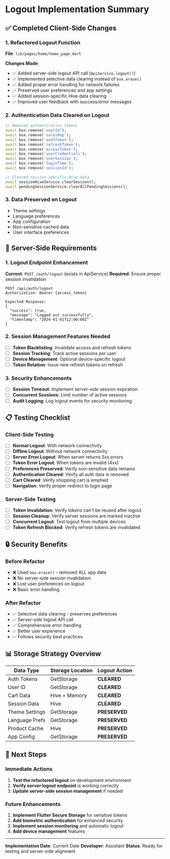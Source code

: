 # Logout Implementation Summary

## ✅ Completed Client-Side Changes

### 1. Refactored Logout Function
**File**: `lib/pages/home/home_page.dart`

**Changes Made**:
- ✅ Added server-side logout API call (`ApiService.logout()`)
- ✅ Implemented selective data clearing instead of `box.erase()`
- ✅ Added proper error handling for network failures
- ✅ Preserved user preferences and app settings
- ✅ Added session-specific Hive data clearing
- ✅ Improved user feedback with success/error messages

### 2. Authentication Data Cleared on Logout
```dart
// Removed authentication tokens
await box.remove('userId');
await box.remove('salesRep');
await box.remove('authToken');
await box.remove('refreshToken');
await box.remove('accessToken');
await box.remove('userCredentials');
await box.remove('userSession');
await box.remove('loginTime');
await box.remove('sessionId');

// Cleared session-specific Hive data
await sessionHiveService.clearSession();
await pendingSessionService.clearAllPendingSessions();
```

### 3. Data Preserved on Logout
- Theme settings
- Language preferences
- App configuration
- Non-sensitive cached data
- User interface preferences

## 🔄 Server-Side Requirements

### 1. Logout Endpoint Enhancement
**Current**: `POST /auth/logout` (exists in ApiService)
**Required**: Ensure proper session invalidation

```http
POST /api/auth/logout
Authorization: Bearer {access_token}

Expected Response:
{
  "success": true,
  "message": "Logged out successfully",
  "timestamp": "2024-01-01T12:00:00Z"
}
```

### 2. Session Management Features Needed
- [ ] **Token Blacklisting**: Invalidate access and refresh tokens
- [ ] **Session Tracking**: Track active sessions per user
- [ ] **Device Management**: Optional device-specific logout
- [ ] **Token Rotation**: Issue new refresh tokens on refresh

### 3. Security Enhancements
- [ ] **Session Timeout**: Implement server-side session expiration
- [ ] **Concurrent Sessions**: Limit number of active sessions
- [ ] **Audit Logging**: Log logout events for security monitoring

## 📋 Testing Checklist

### Client-Side Testing
- [ ] **Normal Logout**: With network connectivity
- [ ] **Offline Logout**: Without network connectivity  
- [ ] **Server Error Logout**: When server returns 5xx errors
- [ ] **Token Error Logout**: When tokens are invalid (4xx)
- [ ] **Preferences Preserved**: Verify non-sensitive data remains
- [ ] **Authentication Cleared**: Verify all auth data is removed
- [ ] **Cart Cleared**: Verify shopping cart is emptied
- [ ] **Navigation**: Verify proper redirect to login page

### Server-Side Testing
- [ ] **Token Invalidation**: Verify tokens can't be reused after logout
- [ ] **Session Cleanup**: Verify server sessions are marked inactive
- [ ] **Concurrent Logout**: Test logout from multiple devices
- [ ] **Token Refresh Blocked**: Verify refresh tokens are invalidated

## 🔒 Security Benefits

### Before Refactor
- ❌ Used `box.erase()` - removed ALL app data
- ❌ No server-side session invalidation
- ❌ Lost user preferences on logout
- ❌ Basic error handling

### After Refactor
- ✅ Selective data clearing - preserves preferences
- ✅ Server-side logout API call
- ✅ Comprehensive error handling
- ✅ Better user experience
- ✅ Follows security best practices

## 📊 Storage Strategy Overview

| Data Type | Storage Location | Logout Action |
|-----------|------------------|---------------|
| Auth Tokens | GetStorage | **CLEARED** |
| User ID | GetStorage | **CLEARED** |
| Cart Data | Hive + Memory | **CLEARED** |
| Session Data | Hive | **CLEARED** |
| Theme Settings | GetStorage | **PRESERVED** |
| Language Prefs | GetStorage | **PRESERVED** |
| Product Cache | Hive | **PRESERVED** |
| App Config | GetStorage | **PRESERVED** |

## 🚀 Next Steps

### Immediate Actions
1. **Test the refactored logout** on development environment
2. **Verify server logout endpoint** is working correctly
3. **Update server-side session management** if needed

### Future Enhancements
1. **Implement Flutter Secure Storage** for sensitive tokens
2. **Add biometric authentication** for enhanced security
3. **Implement session monitoring** and automatic logout
4. **Add device management** features

---

**Implementation Date**: Current Date
**Developer**: Assistant
**Status**: Ready for testing and server-side alignment 